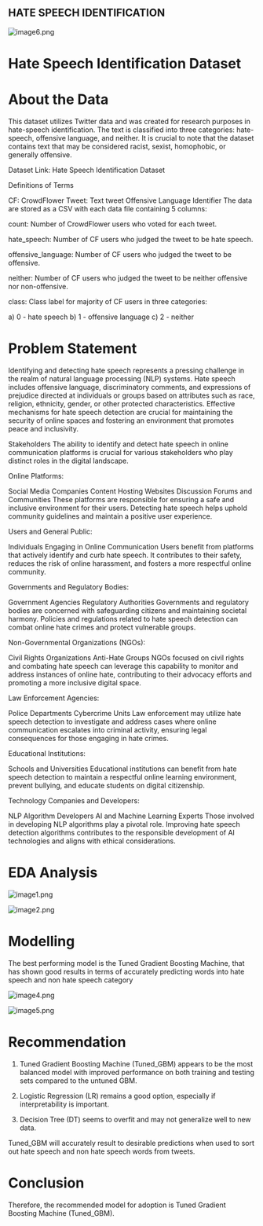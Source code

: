 ## HATE SPEECH IDENTIFICATION

![image6.png](https://github.com/ezraflavine/Phase4Grp5NLP_Project/blob/main/image6.jpg)



# Hate Speech Identification Dataset

# About the Data
This dataset utilizes Twitter data and was created for research purposes in hate-speech identification. The text is classified into three categories: hate-speech, offensive language, and neither. It is crucial to note that the dataset contains text that may be considered racist, sexist, homophobic, or generally offensive.

Dataset Link: Hate Speech Identification Dataset

Definitions of Terms

CF: CrowdFlower
Tweet: Text tweet
Offensive Language Identifier
The data are stored as a CSV with each data file containing 5 columns:

count: Number of CrowdFlower users who voted for each tweet.

hate_speech: Number of CF users who judged the tweet to be hate speech.

offensive_language: Number of CF users who judged the tweet to be offensive.

neither: Number of CF users who judged the tweet to be neither offensive nor non-offensive.

class: Class label for majority of CF users in three categories:

a) 0 - hate speech
b) 1 - offensive language
c) 2 - neither

# Problem Statement
Identifying and detecting hate speech represents a pressing challenge in the realm of natural language processing (NLP) systems. Hate speech includes offensive language, discriminatory comments, and expressions of prejudice directed at individuals or groups based on attributes such as race, religion, ethnicity, gender, or other protected characteristics. Effective mechanisms for hate speech detection are crucial for maintaining the security of online spaces and fostering an environment that promotes peace and inclusivity.

Stakeholders
The ability to identify and detect hate speech in online communication platforms is crucial for various stakeholders who play distinct roles in the digital landscape.

Online Platforms:

Social Media Companies
Content Hosting Websites
Discussion Forums and Communities
These platforms are responsible for ensuring a safe and inclusive environment for their users. Detecting hate speech helps uphold community guidelines and maintain a positive user experience.

Users and General Public:

Individuals Engaging in Online Communication
Users benefit from platforms that actively identify and curb hate speech. It contributes to their safety, reduces the risk of online harassment, and fosters a more respectful online community.

Governments and Regulatory Bodies:

Government Agencies
Regulatory Authorities
Governments and regulatory bodies are concerned with safeguarding citizens and maintaining societal harmony. Policies and regulations related to hate speech detection can combat online hate crimes and protect vulnerable groups.

Non-Governmental Organizations (NGOs):

Civil Rights Organizations
Anti-Hate Groups
NGOs focused on civil rights and combating hate speech can leverage this capability to monitor and address instances of online hate, contributing to their advocacy efforts and promoting a more inclusive digital space.

Law Enforcement Agencies:

Police Departments
Cybercrime Units
Law enforcement may utilize hate speech detection to investigate and address cases where online communication escalates into criminal activity, ensuring legal consequences for those engaging in hate crimes.

Educational Institutions:

Schools and Universities
Educational institutions can benefit from hate speech detection to maintain a respectful online learning environment, prevent bullying, and educate students on digital citizenship.

Technology Companies and Developers:

NLP Algorithm Developers
AI and Machine Learning Experts
Those involved in developing NLP algorithms play a pivotal role. Improving hate speech detection algorithms contributes to the responsible development of AI technologies and aligns with ethical considerations.

# EDA Analysis

![image1.png](https://github.com/ezraflavine/Phase4Grp5NLP_Project/blob/main/image1.png)


![image2.png](https://github.com/ezraflavine/Phase4Grp5NLP_Project/blob/main/image2.png)

# Modelling
The best performing model is the Tuned Gradient Boosting Machine, that has shown good results in terms of accurately predicting words into hate speech and non hate speech category

![image4.png](https://github.com/ezraflavine/Phase4Grp5NLP_Project/blob/main/image4.png)

![image5.png](https://github.com/ezraflavine/Phase4Grp5NLP_Project/blob/main/image5.png)

# Recommendation

1. Tuned Gradient Boosting Machine (Tuned_GBM) appears to be the most balanced model with improved performance on both training and testing sets compared to the untuned GBM.

2. Logistic Regression (LR) remains a good option, especially if interpretability is important.

3. Decision Tree (DT) seems to overfit and may not generalize well to new data.

Tuned_GBM will accurately result to desirable predictions when used to sort out hate speech and non hate speech words from tweets.

# Conclusion

Therefore, the recommended model for adoption is Tuned Gradient Boosting Machine (Tuned_GBM).





